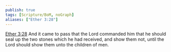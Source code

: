 ```yaml
---
publish: true
tags: [Scripture/BoM, noGraph]
aliases: ["Ether 3:28"]
---
```

[Ether 3:28](https://churchofjesuschrist.org/study/scriptures/bofm/ether/3?lang=eng&id=p28#p28) And it came to pass that the Lord commanded him that he should seal up the two stones which he had received, and show them not, until the Lord should show them unto the children of men.




